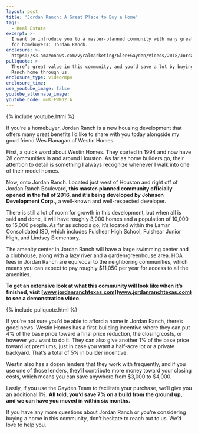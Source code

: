 ```yaml
---
layout: post
title: 'Jordan Ranch: A Great Place to Buy a Home'
tags:
  - Real Estate
excerpt: >-
  I want to introduce you to a master-planned community with many great benefits
  for homebuyers: Jordan Ranch.
enclosure: >-
  https://s3.amazonaws.com/vyralmarketing/Glen+Gayden/Videos/2018/Jordan+Ranch+-+Houston+Area+Real+Estate+Agent.mp4
pullquote: >-
  There’s great value in this community, and you’d save a lot by buying a Jordan
  Ranch home through us.
enclosure_type: video/mp4
enclosure_time:
use_youtube_image: false
youtube_alternate_image:
youtube_code: muKlFWKd2_A
---
```


{% include youtube.html %}

If you’re a homebuyer, Jordan Ranch is a new housing development that offers many great benefits I’d like to share with you today alongside my good friend Wes Flanagan of Westin Homes.

First, a quick word about Westin Homes. They started in 1994 and now have 28 communities in and around Houston. As far as home builders go, their attention to detail is something I always recognize whenever I walk into one of their model homes.

Now, onto Jordan Ranch. Located just west of Houston and right off of Jordan Ranch Boulevard, **this master-planned community officially opened in the fall of 2016, and it’s being developed by Johnson Development Corp.,** a well-known and well-respected developer.

There is still a lot of room for growth in this development, but when all is said and done, it will have roughly 3,000 homes and a population of 10,000 to 15,000 people. As far as schools go, it’s located within the Lamar Consolidated ISD, which includes Fulshear High School, Fulshear Junior High, and Lindsey Elementary.

The amenity center in Jordan Ranch will have a large swimming center and a clubhouse, along with a lazy river and a garden/greenhouse area. HOA fees in Jordan Ranch are equivocal to the neighboring communities, which means you can expect to pay roughly $11,050 per year for access to all the amenities.

**To get an extensive look at what this community will look like when it’s finished, visit [www.jordanranchtexas.com](www.jordanranchtexas.com) to see a demonstration video.**

{% include pullquote.html %}

If you’re not sure you’d be able to afford a home in Jordan Ranch, there’s good news. Westin Homes has a first-building incentive where they can put 4% of the base price toward a final price reduction, the closing costs, or however you want to do it. They can also give another 1% of the base price toward lot premiums, just in case you want a half-acre lot or a private backyard. That’s a total of 5% in builder incentive.

Westin also has a dozen lenders that they work with frequently, and if you use one of those lenders, they’ll contribute more money toward your closing costs, which means you can save anywhere from $3,000 to $4,000.

Lastly, if you use the Gayden Team to facilitate your purchase, we’ll give you an additional 1%. **All told, you’d save 7% on a build from the ground up, and we can have you moved in within six months.**

If you have any more questions about Jordan Ranch or you’re considering buying a home in this community, don’t hesitate to reach out to us. We’d love to help you.